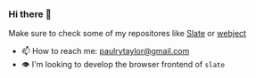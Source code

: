 ### Hi there 👋
Make sure to check some of my repositores like <a href="https://github.com/Y0ursTruly/slate.git">Slate</a> or [webject](https://github.com/Y0ursTruly/webject.git)
- 📫 How to reach me: paulrytaylor@gmail.com
- 👁️ I'm looking to develop the browser frontend of `slate`
<!--
- 🔭 I’m currently working on "slate" which is a messaging system that enables users to send messages to each other without routing those messages through the mainserver
- 🤔 I’m looking for help with sending files through THIS messaging system
- 👯 Another thig is that I’m looking to collaborate on "hideJS" which is a backend method of hosting in such a way that it completely hides script from the client(yet that script is returned and running on the client)
- 📫 How to reach me: paulrytaylor@gmail.com
-->
